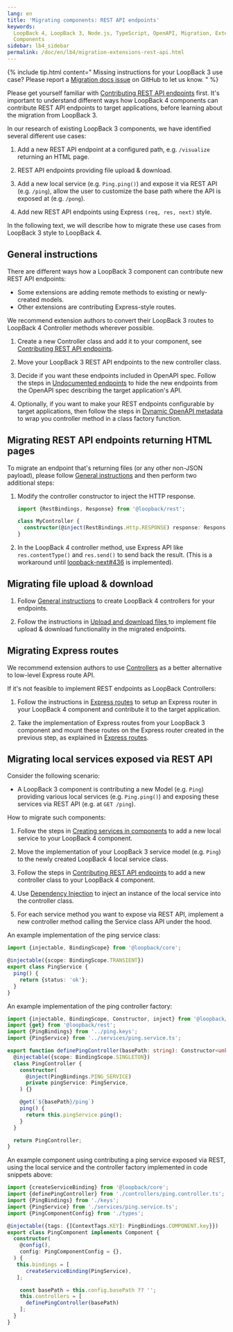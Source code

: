 ```yaml
---
lang: en
title: 'Migrating components: REST API endpoints'
keywords:
  LoopBack 4, LoopBack 3, Node.js, TypeScript, OpenAPI, Migration, Extensions,
  Components
sidebar: lb4_sidebar
permalink: /doc/en/lb4/migration-extensions-rest-api.html
---
```


{% include tip.html content="
Missing instructions for your LoopBack 3 use case? Please report a [Migration docs issue](https://github.com/loopbackio/loopback-next/issues/new?labels=question,Migration,Docs&template=Migration_docs.md) on GitHub to let us know.
" %}

Please get yourself familiar with
[Contributing REST API endpoints](../../extending/rest-api.md) first. It's
important to understand different ways how LoopBack 4 components can contribute
REST API endpoints to target applications, before learning about the migration
from LoopBack 3.

In our research of existing LoopBack 3 components, we have identified several
different use cases:

1. Add a new REST API endpoint at a configured path, e.g. `/visualize` returning
   an HTML page.

2. REST API endpoints providing file upload & download.

3. Add a new local service (e.g. `Ping.ping()`) and expose it via REST API (e.g.
   `/ping`), allow the user to customize the base path where the API is exposed
   at (e.g. `/pong`).

4. Add new REST API endpoints using Express `(req, res, next)` style.

In the following text, we will describe how to migrate these use cases from
LoopBack 3 style to LoopBack 4.

## General instructions

There are different ways how a LoopBack 3 component can contribute new REST API
endpoints:

- Some extensions are adding remote methods to existing or newly-created models.
- Other extensions are contributing Express-style routes.

We recommend extension authors to convert their LoopBack 3 routes to LoopBack 4
Controller methods wherever possible.

1. Create a new Controller class and add it to your component, see
   [Contributing REST API endpoints](../../extending/rest-api.md#overview).

2. Move your LoopBack 3 REST API endpoints to the new controller class.

3. Decide if you want these endpoints included in OpenAPI spec. Follow the steps
   in
   [Undocumented endpoints](../../extending/rest-api.md#undocumented-endpoints)
   to hide the new endpoints from the OpenAPI spec describing the target
   application's API.

4. Optionally, if you want to make your REST endpoints configurable by target
   applications, then follow the steps in
   [Dynamic OpenAPI metadata](../../extending/rest-api.md#dynamic-openapi-metadata)
   to wrap you controller method in a class factory function.

## Migrating REST API endpoints returning HTML pages

To migrate an endpoint that's returning files (or any other non-JSON payload),
please follow [General instructions](#general-instructions) and then perform two
additional steps:

1. Modify the controller constructor to inject the HTTP response.

   ```ts
   import {RestBindings, Response} from '@loopback/rest';

   class MyController {
     constructor(@inject(RestBindings.Http.RESPONSE) response: Response) {}
   }
   ```

2. In the LoopBack 4 controller method, use Express API like `res.contentType()`
   and `res.send()` to send back the result. (This is a workaround until
   [loopback-next#436](https://github.com/loopbackio/loopback-next/issues/436)
   is implemented).

## Migrating file upload & download

1. Follow [General instructions](#general-instructions) to create LoopBack 4
   controllers for your endpoints.

2. Follow the instructions in
   [Upload and download files ](../../File-upload-download.md) to implement file
   upload & download functionality in the migrated endpoints.

## Migrating Express routes

We recommend extension authors to use
[Controllers](https://loopback.io/doc/en/lb4/Controllers.html) as a better
alternative to low-level Express route API.

If it's not feasible to implement REST endpoints as LoopBack Controllers:

1. Follow the instructions in
   [Express routes](../../extending/rest-api.md#express-routes) to setup an
   Express router in your LoopBack 4 component and contribute it to the target
   application.

2. Take the implementation of Express routes from your LoopBack 3 component and
   mount these routes on the Express router created in the previous step, as
   explained in [Express routes](../../extending/rest-api.md#express-routes).

## Migrating local services exposed via REST API

Consider the following scenario:

- A LoopBack 3 component is contributing a new Model (e.g. `Ping`) providing
  various local services (e.g. `Ping.ping()`) and exposing these services via
  REST API (e.g. at `GET /ping`).

How to migrate such components:

1. Follow the steps in
   [Creating services in components](../../extending/services.md) to add a new
   local service to your LoopBack 4 component.

2. Move the implementation of your LoopBack 3 service model (e.g. `Ping`) to the
   newly created LoopBack 4 local service class.

3. Follow the steps in
   [Contributing REST API endpoints](../../extending/rest-api.md) to add a new
   controller class to your LoopBack 4 component.

4. Use [Dependency Injection](../../Dependency-injection.md) to inject an
   instance of the local service into the controller class.

5. For each service method you want to expose via REST API, implement a new
   controller method calling the Service class API under the hood.

An example implementation of the ping service class:

```ts
import {injectable, BindingScope} from '@loopback/core';

@injectable({scope: BindingScope.TRANSIENT})
export class PingService {
  ping() {
    return {status: 'ok'};
  }
}
```

An example implementation of the ping controller factory:

```ts
import {injectable, BindingScope, Constructor, inject} from '@loopback/core';
import {get} from '@loopback/rest';
import {PingBindings} from '../ping.keys';
import {PingService} from '../services/ping.service.ts';

export function definePingController(basePath: string): Constructor<unknown> {
  @injectable({scope: BindingScope.SINGLETON})
  class PingController {
    constructor(
      @inject(PingBindings.PING_SERVICE)
      private pingService: PingService,
    ) {}

    @get(`${basePath}/ping`)
    ping() {
      return this.pingService.ping();
    }
  }

  return PingController;
}
```

An example component using contributing a ping service exposed via REST, using
the local service and the controller factory implemented in code snippets above:

```ts
import {createServiceBinding} from '@loopback/core';
import {definePingController} from './controllers/ping.controller.ts';
import {PingBindings} from './keys';
import {PingService} from './services/ping.service.ts';
import {PingComponentConfig} from './types';

@injectable({tags: {[ContextTags.KEY]: PingBindings.COMPONENT.key}})
export class PingComponent implements Component {
  constructor(
    @config(),
    config: PingComponentConfig = {},
  ) {
   this.bindings = [
      createServiceBinding(PingService),
   ];

    const basePath = this.config.basePath ?? '';
    this.controllers = [
      definePingController(basePath)
    ];
  }
}
```

